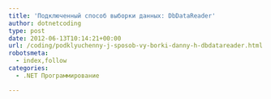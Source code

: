 ```yaml
---
title: 'Подключенный способ выборки данных: DbDataReader'
author: dotnetcoding
type: post
date: 2012-06-13T10:14:21+00:00
url: /coding/podklyuchenny-j-sposob-vy-borki-danny-h-dbdatareader.html
robotsmeta:
  - index,follow
categories:
  - .NET Программирование

---
```

